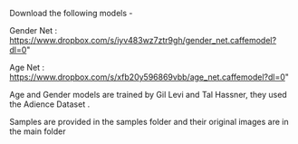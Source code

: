 
Download the following models -

Gender Net : https://www.dropbox.com/s/iyv483wz7ztr9gh/gender_net.caffemodel?dl=0"

Age Net : https://www.dropbox.com/s/xfb20y596869vbb/age_net.caffemodel?dl=0"

Age and Gender models are trained by Gil Levi and Tal Hassner, they used the Adience Dataset . 

Samples are provided in the samples folder and their original images are in the main folder

